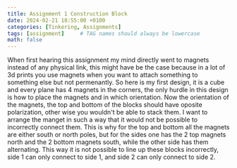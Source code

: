 ```yaml
---
title: Assignment 1 Construction Block 
date: 2024-02-21 18:55:00 +0100
categories: [Tinkering, Assignments]
tags: [assignment]     # TAG names should always be lowercase
math: false
---
```


When first hearing this assignment my mind directly went to magnets instead of any physical link, 
this might have be the case because in a lot of 3d prints you use magnets when you want to attach something to something else but not permenantly. 
So here is my first design, it is a cube and every plane has 4 magnets in the corners, 
the only hurdle in this design is how to place the magnets and in which orientation.
Now the orientation of the magnets,
the top and bottom of the blocks should have oposite polarization,
other wise you wouldn't be able to stack them.
I want to arrange the manget in such a way that it would not be possible to incorrectly connect them.
This is why for the top and bottom all the magnets are either south or north poles,
but for the sides one has the 2 top magnets north and the 2 bottom magnets south, while the other side has them alternating.
This way it is not possible to line up these blocks incorrectly, side 1 can only connect to side 1, and side 2 can only connect to side 2.
